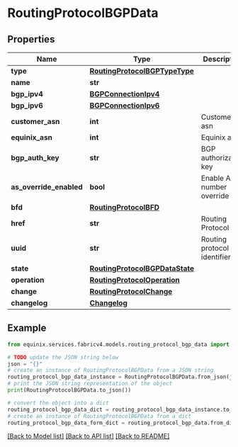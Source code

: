 # RoutingProtocolBGPData


## Properties

Name | Type | Description | Notes
------------ | ------------- | ------------- | -------------
**type** | [**RoutingProtocolBGPTypeType**](RoutingProtocolBGPTypeType.md) |  | [optional] 
**name** | **str** |  | [optional] 
**bgp_ipv4** | [**BGPConnectionIpv4**](BGPConnectionIpv4.md) |  | [optional] 
**bgp_ipv6** | [**BGPConnectionIpv6**](BGPConnectionIpv6.md) |  | [optional] 
**customer_asn** | **int** | Customer asn | [optional] 
**equinix_asn** | **int** | Equinix asn | [optional] 
**bgp_auth_key** | **str** | BGP authorization key | [optional] 
**as_override_enabled** | **bool** | Enable AS number override | [optional] 
**bfd** | [**RoutingProtocolBFD**](RoutingProtocolBFD.md) |  | [optional] 
**href** | **str** | Routing Protocol URI | [optional] 
**uuid** | **str** | Routing protocol identifier | [optional] 
**state** | [**RoutingProtocolBGPDataState**](RoutingProtocolBGPDataState.md) |  | [optional] 
**operation** | [**RoutingProtocolOperation**](RoutingProtocolOperation.md) |  | [optional] 
**change** | [**RoutingProtocolChange**](RoutingProtocolChange.md) |  | [optional] 
**changelog** | [**Changelog**](Changelog.md) |  | [optional] 

## Example

```python
from equinix.services.fabricv4.models.routing_protocol_bgp_data import RoutingProtocolBGPData

# TODO update the JSON string below
json = "{}"
# create an instance of RoutingProtocolBGPData from a JSON string
routing_protocol_bgp_data_instance = RoutingProtocolBGPData.from_json(json)
# print the JSON string representation of the object
print(RoutingProtocolBGPData.to_json())

# convert the object into a dict
routing_protocol_bgp_data_dict = routing_protocol_bgp_data_instance.to_dict()
# create an instance of RoutingProtocolBGPData from a dict
routing_protocol_bgp_data_form_dict = routing_protocol_bgp_data.from_dict(routing_protocol_bgp_data_dict)
```
[[Back to Model list]](../README.md#documentation-for-models) [[Back to API list]](../README.md#documentation-for-api-endpoints) [[Back to README]](../README.md)


